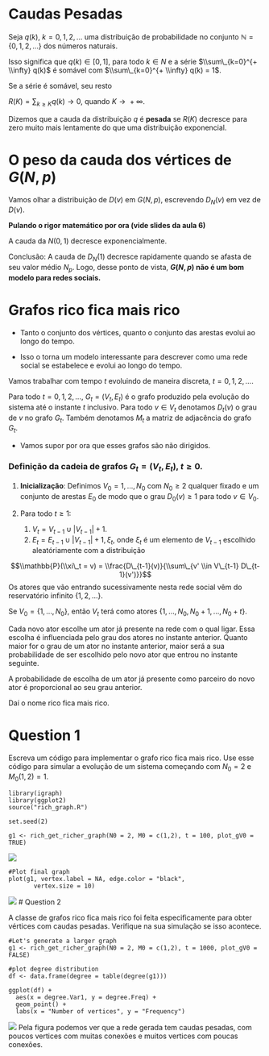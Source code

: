 Caudas Pesadas
==============

Seja *q*(*k*), *k* = 0, 1, 2, … uma distribuição de probabilidade no
conjunto ℕ = {0, 1, 2, …} dos números naturais.

Isso significa que *q*(*k*) ∈ \[0, 1\], para todo *k* ∈ *N* e a série
$\\sum\_{k=0}^{+ \\infty} q(k)$ é somável com
$\\sum\_{k=0}^{+ \\infty} q(k) = 1$.

Se a série é somável, seu resto

*R*(*K*) = ∑<sub>*k* ≥ *K*</sub>*q*(*k*) → 0,
quando *K* →  + ∞.

Dizemos que a cauda da distribuição *q* é **pesada** se *R*(*K*)
decresce para zero muito mais lentamente do que uma distribuição
exponencial.

O peso da cauda dos vértices de *G*(*N*, *p*)
=============================================

Vamos olhar a distribuição de *D*(*v*) em *G*(*N*, *p*), escrevendo
*D*<sub>*N*</sub>(*v*) em vez de *D*(*v*).

**Pulando o rigor matemático por ora (vide slides da aula 6)**

A cauda da *N*(0, 1) decresce exponencialmente.

Conclusão: A cauda de *D*<sub>*N*</sub>(1) decresce rapidamente quando
se afasta de seu valor médio *N*<sub>*p*</sub>. Logo, desse ponto de
vista, ***G*(*N*, *p*) não é um bom modelo para redes sociais.**

Grafos rico fica mais rico
==========================

-   Tanto o conjunto dos vértices, quanto o conjunto das arestas evolui
    ao longo do tempo.

-   Isso o torna um modelo interessante para descrever como uma rede
    social se estabelece e evolui ao longo do tempo.

Vamos trabalhar com tempo *t* evoluindo de maneira discreta,
*t* = 0, 1, 2, ….

Para todo *t* = 0, 1, 2, …,
*G*<sub>*t*</sub> = (*V*<sub>*t*</sub>, *E*<sub>*t*</sub>) é o grafo
produzido pela evolução do sistema até o instante *t* inclusivo. Para
todo *v* ∈ *V*<sub>*t*</sub> denotamos *D*<sub>*t*</sub>(*v*) o grau de
*v* no grafo *G*<sub>*t*</sub>. Também denotamos *M*<sub>*t*</sub> a
matriz de adjacência do grafo *G*<sub>*t*</sub>.

-   Vamos supor por ora que esses grafos são não dirigidos.

### Definição da cadeia de grafos *G*<sub>*t*</sub> = (*V*<sub>*t*</sub>, *E*<sub>*t*</sub>), *t* ≥ 0.

1.  **Inicialização**: Definimos *V*<sub>0</sub> = 1, …, *N*<sub>0</sub>
    com *N*<sub>0</sub> ≥ 2 qualquer fixado e um conjunto de arestas
    *E*<sub>0</sub> de modo que o grau *D*<sub>0</sub>(*v*) ≥ 1 para
    todo *v* ∈ *V*<sub>0</sub>.

2.  Para todo *t* ≥ 1:

    1.  *V*<sub>*t*</sub> = *V*<sub>*t* − 1</sub> ∪ |*V*<sub>*t* − 1</sub>| + 1.
    2.  *E*<sub>*t*</sub> = *E*<sub>*t* − 1</sub> ∪ |*V*<sub>*t* − 1</sub>| + 1, *ξ*<sub>*t*</sub>,
        onde *ξ*<sub>*t*</sub> é um elemento de *V*<sub>*t* − 1</sub>
        escolhido aleatóriamente com a distribuição

$$\\mathbb{P}(\\xi\_t = v) = \\frac{D\_{t-1}(v)}{\\sum\_{v' \\in V\_{t-1} D\_{t-1}(v')}}$$
Os atores que vão entrando sucessivamente nesta rede social vêm do
reservatório infinito {1, 2, …}.

Se *V*<sub>0</sub> = {1, …, *N*<sub>0</sub>}, então *V*<sub>*t*</sub>
terá como atores
{1, …, *N*<sub>0</sub>, *N*<sub>0</sub> + 1, …, *N*<sub>0</sub> + *t*}.

Cada novo ator escolhe um ator já presente na rede com o qual ligar.
Essa escolha é influenciada pelo grau dos atores no instante anterior.
Quanto maior for o grau de um ator no instante anterior, maior será a
sua probabilidade de ser escolhido pelo novo ator que entrou no instante
seguinte.

A probabilidade de escolha de um ator já presente como parceiro do novo
ator é proporcional ao seu grau anterior.

Daí o nome rico fica mais rico.

Question 1
==========

Escreva um código para implementar o grafo rico fica mais rico. Use esse
código para simular a evolução de um sistema começando com
*N*<sub>0</sub> = 2 e *M*<sub>0</sub>(1, 2) = 1.

    library(igraph)
    library(ggplot2)
    source("rich_graph.R")

    set.seed(2)

    g1 <- rich_get_richer_graph(N0 = 2, M0 = c(1,2), t = 100, plot_gV0 = TRUE)

![](aula6_files/figure-markdown_strict/unnamed-chunk-2-1.png)

    #Plot final graph  
    plot(g1, vertex.label = NA, edge.color = "black", 
           vertex.size = 10)

![](aula6_files/figure-markdown_strict/unnamed-chunk-2-2.png) \#
Question 2

A classe de grafos rico fica mais rico foi feita especificamente para
obter vértices com caudas pesadas. Verifique na sua simulação se isso
acontece.

    #Let's generate a larger graph
    g1 <- rich_get_richer_graph(N0 = 2, M0 = c(1,2), t = 1000, plot_gV0 = FALSE)

    #plot degree distribution
    df <- data.frame(degree = table(degree(g1)))

    ggplot(df) + 
      aes(x = degree.Var1, y = degree.Freq) +
      geom_point() +
      labs(x = "Number of vertices", y = "Frequency")

![](aula6_files/figure-markdown_strict/unnamed-chunk-3-1.png) Pela
figura podemos ver que a rede gerada tem caudas pesadas, com poucos
vertices com muitas conexões e muitos vertices com poucas conexões.
